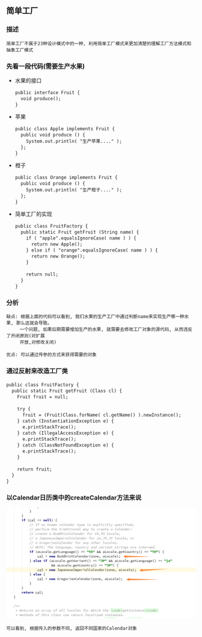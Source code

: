 ## 简单工厂
### 描述
```
简单工厂不属于23种设计模式中的一种, 利用简单工厂模式来更加清楚的理解工厂方法模式和抽象工厂模式
```
### 先看一段代码(需要生产水果)
- 水果的接口  
  ```
  public interface Fruit {
    void produce();
  }
  ```
- 苹果
  ```
  public class Apple implements Fruit {
    public void produce () {
      System.out.println( "生产苹果...." );
    };
  }
  ```  
- 橙子
  ```
  public class Orange implements Fruit {
    public void produce () {
      System.out.println( "生产橙子...." );
    };
  }
  ```  
- 简单工厂的实现
  ```
  public class FruitFactory {
    public static Fruit getFruit (String name) {
      if ( "apple".equalsIgnoreCase( name ) ) {
        return new Apple();
      } else if ( "orange".equalsIgnoreCase( name ) ) {
        return new Orange();
      }

      return null;
    }
  }
  ```
  
### 分析
```
缺点: 根据上面的代码可以看到, 我们水果的生产工厂中通过判断name来实现生产哪一种水果, 那么这就会导致。
     一个问题, 如果后期需要增加生产的水果, 就需要去修改工厂对象的源代码, 从而违反了开闭原则(对扩展
     开放,对修改关闭)

优点: 可以通过传参的方式来获得需要的对象
```

### 通过反射来改造工厂类
```
public class FruitFactory {
  public static Fruit getFruit (Class cl) {
    Fruit fruit = null;

    try {
      fruit = (Fruit)Class.forName( cl.getName() ).newInstance();
    } catch (InstantiationException e) {
      e.printStackTrace();
    } catch (IllegalAccessException e) {
      e.printStackTrace();
    } catch (ClassNotFoundException e) {
      e.printStackTrace();
    }

    return fruit;
  }
}
```
### 以Calendar日历类中的createCalendar方法来说
  
  <img src="photos/Calandar类的简单工厂.png" />

```
可以看到, 根据传入的参数不同, 返回不同国家的Calendar对象
```

